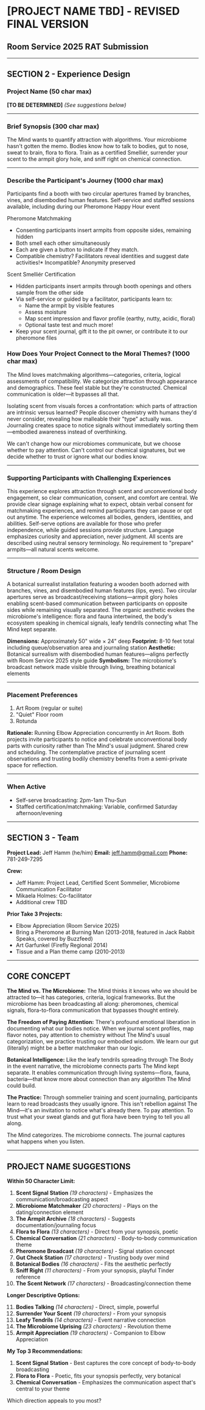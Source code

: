 # [PROJECT NAME TBD] - REVISED FINAL VERSION

## Room Service 2025 RAT Submission

---

## SECTION 2 - Experience Design

### Project Name (50 char max)

**[TO BE DETERMINED]**
*(See suggestions below)*

---

### Brief Synopsis (300 char max)

The Mind wants to quantify attraction with algorithms. Your microbiome hasn't gotten the memo. Bodies know how to talk to bodies, gut to nose, sweat to brain, flora to flora. Train as a certified Smelliér, surrender your scent to the armpit glory hole, and sniff right on chemical connection.

---

### Describe the Participant's Journey (1000 char max)

Participants find a booth with two circular apertures framed by branches, vines, and disembodied human features.  Self-service and staffed sessions available, including during our Pheromone Happy Hour event

Pheromone Matchmaking

* Consenting participants insert armpits from opposite sides, remaining hidden
* Both smell each other simultaneously
* Each are given a button to indicate if they match.
* Compatible chemistry? Facilitators reveal identities and suggest date activities!* Incompatible? Anonymity preserved

Scent Smelliér Certification

* Hidden participants insert armpits through booth openings and others sample from the other side
* Via self-service or guided by a facilitator, participants learn to:
  * Name the armpit by visible features
  * Assess moisture
  * Map scent impression and flavor profile (earthy, nutty, acidic, floral)
  * Optional taste test and much more!
* Keep your scent journal, gift it to the pit owner, or contribute it to our pheromone files

### How Does Your Project Connect to the Moral Themes? (1000 char max)

The Mind loves matchmaking algorithms—categories, criteria, logical assessments of compatibility. We categorize attraction through appearance and demographics. These feel stable but they're constructed. Chemical communication is older—it bypasses all that.

Isolating scent from visuals forces a confrontation: which parts of attraction are intrinsic versus learned? People discover chemistry with humans they'd never consider, revealing how malleable their "type" actually was. Journaling creates space to notice signals without immediately sorting them—embodied awareness instead of overthinking.

We can't change how our microbiomes communicate, but we choose whether to pay attention. Can't control our chemical signatures, but we decide whether to trust or ignore what our bodies know.

---

### Supporting Participants with Challenging Experiences

This experience explores attraction through scent and unconventional body engagement, so clear communication, consent, and comfort are central. We provide clear signage explaining what to expect, obtain verbal consent for matchmaking experiences, and remind participants they can pause or opt out anytime. The experience welcomes all bodies, genders, identities, and abilities. Self-serve options are available for those who prefer independence, while guided sessions provide structure. Language emphasizes curiosity and appreciation, never judgment. All scents are described using neutral sensory terminology. No requirement to "prepare" armpits—all natural scents welcome.

---

### Structure / Room Design

A botanical surrealist installation featuring a wooden booth adorned with branches, vines, and disembodied human features (lips, eyes). Two circular apertures serve as broadcast/receiving stations—armpit glory holes enabling scent-based communication between participants on opposite sides while remaining visually separated. The organic aesthetic evokes the microbiome's intelligence: flora and fauna intertwined, the body's ecosystem speaking in chemical signals, leafy tendrils connecting what The Mind kept separate.

**Dimensions:** Approximately 50" wide × 24" deep
**Footprint:** 8-10 feet total including queue/observation area and journaling station
**Aesthetic:** Botanical surrealism with disembodied human features—aligns perfectly with Room Service 2025 style guide
**Symbolism:** The microbiome's broadcast network made visible through living, breathing botanical elements

---

### Placement Preferences

1. Art Room (regular or suite)
2. "Quiet" Floor room
3. Rotunda

**Rationale:** Running Elbow Appreciation concurrently in Art Room. Both projects invite participants to notice and celebrate unconventional body parts with curiosity rather than The Mind's usual judgment. Shared crew and scheduling. The contemplative practice of journaling scent observations and trusting bodily chemistry benefits from a semi-private space for reflection.

---

### When Active

- Self-serve broadcasting: 2pm-1am Thu-Sun
- Staffed certification/matchmaking: Variable, confirmed Saturday afternoon/evening

---

## SECTION 3 - Team

**Project Lead:** Jeff Hamm (he/him)
**Email:** jeff.hamm@gmail.com
**Phone:** 781-249-7295

**Crew:**

- Jeff Hamm: Project Lead, Certified Scent Sommelier, Microbiome Communication Facilitator
- Mikaela Holmes: Co-facilitator
- Additional crew TBD

**Prior Take 3 Projects:**

- Elbow Appreciation (Room Service 2025)
- Bring a Pheromone at Burning Man (2013-2018, featured in Jack Rabbit Speaks, covered by Buzzfeed)
- Art Garfunkel (Firefly Regional 2014)
- Tissue and a Plan theme camp (2010-2013)

---

## CORE CONCEPT

**The Mind vs. The Microbiome:**
The Mind thinks it knows who we should be attracted to—it has categories, criteria, logical frameworks. But the microbiome has been broadcasting all along: pheromones, chemical signals, flora-to-flora communication that bypasses thought entirely.

**The Freedom of Paying Attention:**
There's profound emotional liberation in documenting what our bodies notice. When we journal scent profiles, map flavor notes, pay attention to chemistry without The Mind's usual categorization, we practice trusting our embodied wisdom. We learn our gut (literally) might be a better matchmaker than our logic.

**Botanical Intelligence:**
Like the leafy tendrils spreading through The Body in the event narrative, the microbiome connects parts The Mind kept separate. It enables communication through living systems—flora, fauna, bacteria—that know more about connection than any algorithm The Mind could build.

**The Practice:**
Through sommelier training and scent journaling, participants learn to read broadcasts they usually ignore. This isn't rebellion against The Mind—it's an invitation to notice what's already there. To pay attention. To trust what your sweat glands and gut flora have been trying to tell you all along.

The Mind categorizes. The microbiome connects. The journal captures what happens when you listen.

---

## PROJECT NAME SUGGESTIONS

**Within 50 Character Limit:**

1. **Scent Signal Station** *(19 characters)* - Emphasizes the communication/broadcasting aspect
2. **Microbiome Matchmaker** *(20 characters)* - Plays on the dating/connection element
3. **The Armpit Archive** *(18 characters)* - Suggests documentation/journaling focus
4. **Flora to Flora** *(13 characters)* - Direct from your synopsis, poetic
5. **Chemical Conversation** *(21 characters)* - Body-to-body communication theme
6. **Pheromone Broadcast** *(19 characters)* - Signal station concept
7. **Gut Check Station** *(17 characters)* - Trusting body over mind
8. **Botanical Bodies** *(16 characters)* - Fits the aesthetic perfectly
9. **Sniff Right** *(11 characters)* - From your synopsis, playful Tinder reference
10. **The Scent Network** *(17 characters)* - Broadcasting/connection theme

**Longer Descriptive Options:**

11. **Bodies Talking** *(14 characters)* - Direct, simple, powerful
12. **Surrender Your Scent** *(19 characters)* - From your synopsis
13. **Leafy Tendrils** *(14 characters)* - Event narrative connection
14. **The Microbiome Uprising** *(23 characters)* - Revolution theme
15. **Armpit Appreciation** *(19 characters)* - Companion to Elbow Appreciation

**My Top 3 Recommendations:**

1. **Scent Signal Station** - Best captures the core concept of body-to-body broadcasting
2. **Flora to Flora** - Poetic, fits your synopsis perfectly, very botanical
3. **Chemical Conversation** - Emphasizes the communication aspect that's central to your theme

Which direction appeals to you most?
